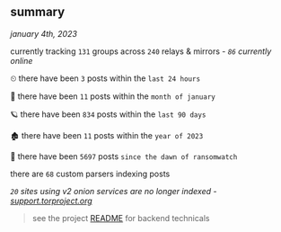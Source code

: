
## summary
_january 4th, 2023_

currently tracking `131` groups across `240` relays & mirrors - _`86` currently online_

⏲ there have been `3` posts within the `last 24 hours`

🦈 there have been `11` posts within the `month of january`

🪐 there have been `834` posts within the `last 90 days`

🏚 there have been `11` posts within the `year of 2023`

🦕 there have been `5697` posts `since the dawn of ransomwatch`

there are `68` custom parsers indexing posts

_`20` sites using v2 onion services are no longer indexed - [support.torproject.org](https://support.torproject.org/onionservices/v2-deprecation/)_

> see the project [README](https://github.com/joshhighet/ransomwatch#ransomwatch--) for backend technicals
